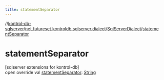```yaml
---
title: statementSeparator
---
```

//[kontrol-db-sqlserver](../../../index.html)/[net.futureset.kontroldb.sqlserver.dialect](../index.html)/[SqlServerDialect](index.html)/[statementSeparator](statement-separator.html)



# statementSeparator



[sqlserver extensions for kontrol-db]\
open override val [statementSeparator](statement-separator.html): [String](https://kotlinlang.org/api/latest/jvm/stdlib/kotlin/-string/index.html)




